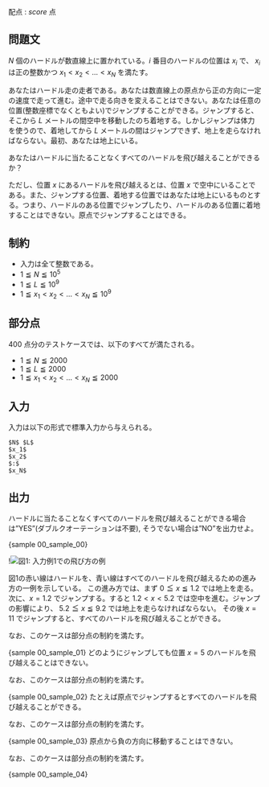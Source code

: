 配点 : ${score}$ 点

問題文
--------

$N$ 個のハードルが数直線上に置かれている。$i$ 番目のハードルの位置は $x_i$ で、 $x_i$ は正の整数かつ $x_1 < x_2 < … < x_N$ を満たす。

あなたはハードル走の走者である。あなたは数直線上の原点から正の方向に一定の速度で走って進む。途中で走る向きを変えることはできない。あなたは任意の位置(整数座標でなくともよい)でジャンプすることができる。ジャンプすると、そこから $L$ メートルの間空中を移動したのち着地する。しかしジャンプは体力を使うので、着地してから $L$ メートルの間はジャンプできず、地上を走らなければならない。最初、あなたは地上にいる。

あなたはハードルに当たることなくすべてのハードルを飛び越えることができるか？

ただし、位置 $x$ にあるハードルを飛び越えるとは、位置 $x$ で空中にいることである。また、ジャンプする位置、着地する位置ではあなたは地上にいるものとする。つまり、ハードルのある位置でジャンプしたり、ハードルのある位置に着地することはできない。原点でジャンプすることはできる。

制約
--------

- 入力は全て整数である。
- $1 ≦ N ≦ 10^5$
- $1 ≦ L ≦ 10^9$
- $1 ≦ x_1 < x_2 < … < x_N ≦ 10^9$

部分点
--------

$400$ 点分のテストケースでは、以下のすべてが満たされる。

- $1 ≦ N ≦ 2000$
- $1 ≦ L ≦ 2000$
- $1 ≦ x_1 < x_2 < … < x_N ≦ 2000$


入力
--------

入力は以下の形式で標準入力から与えられる。

~~~
$N$ $L$
$x_1$
$x_2$
$:$
$x_N$
~~~


出力
--------

ハードルに当たることなくすべてのハードルを飛び越えることができる場合は”YES”(ダブルクオーテーションは不要), そうでない場合は”NO”を出力せよ。

{sample 00_sample_00}

!![図1: 入力例1での飛び方の例](https://atcoder.jp/img/njpc2017/aea3f8b3343874c4117fffd60c998872.png)

図1の赤い線はハードルを、青い線はすべてのハードルを飛び越えるための進み方の一例を示している。
この進み方では、まず $0 ≦ x ≦ 1.2$ では地上を走る。
次に、$x = 1.2$ でジャンプする。すると $1.2 < x < 5.2$ では空中を進む。ジャンプの影響により、 $5.2 ≦ x ≦ 9.2$ では地上を走らなければならない。
その後 $x = 11$ でジャンプすると、すべてのハードルを飛び越えることができる。

なお、このケースは部分点の制約を満たす。

{sample 00_sample_01}
どのようにジャンプしても位置 $x = 5$ のハードルを飛び越えることはできない。

なお、このケースは部分点の制約を満たす。

{sample 00_sample_02}
たとえば原点でジャンプするとすべてのハードルを飛び越えることができる。

なお、このケースは部分点の制約を満たす。

{sample 00_sample_03}
原点から負の方向に移動することはできない。

なお、このケースは部分点の制約を満たす。

{sample 00_sample_04}
